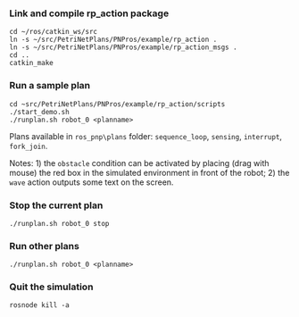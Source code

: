 ### Link and compile rp_action package


    cd ~/ros/catkin_ws/src
    ln -s ~/src/PetriNetPlans/PNPros/example/rp_action .
    ln -s ~/src/PetriNetPlans/PNPros/example/rp_action_msgs .
    cd ..
    catkin_make


### Run a sample plan


    cd ~src/PetriNetPlans/PNPros/example/rp_action/scripts
    ./start_demo.sh 
    ./runplan.sh robot_0 <planname>


Plans available in ```ros_pnp\plans``` folder: ```sequence_loop```, ```sensing```, ```interrupt```, ```fork_join```.

Notes: 1) the ```obstacle``` condition can be activated by placing (drag with mouse) the red box in the simulated environment in front of the robot; 2) the ```wave``` action outputs some text on the screen.


### Stop the current plan


    ./runplan.sh robot_0 stop


### Run other plans


    ./runplan.sh robot_0 <planname>



### Quit the simulation


    rosnode kill -a


